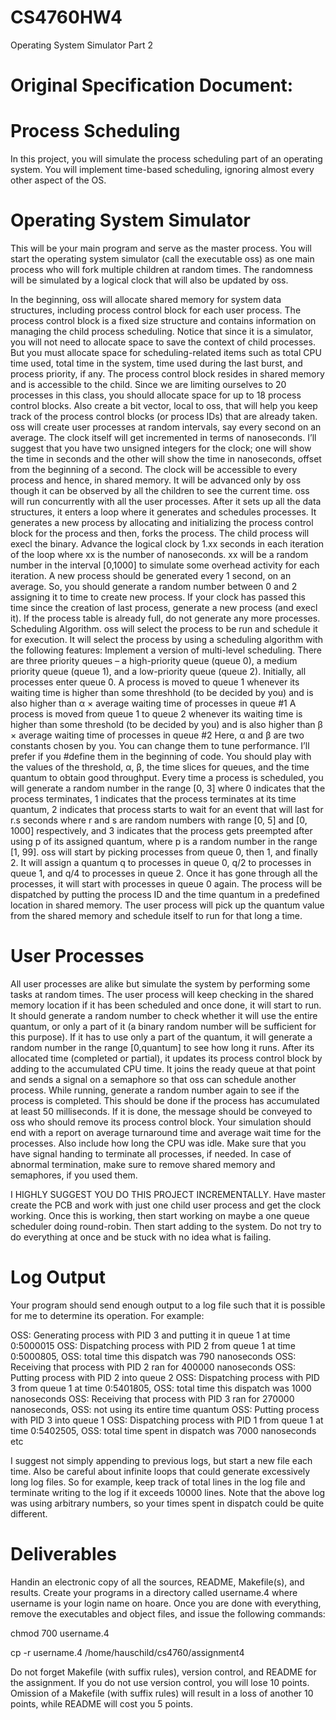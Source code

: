 # CS4760HW4
Operating System Simulator Part 2

# Original Specification Document:

# Process Scheduling

In this project, you will simulate the process scheduling part of an operating system. You will implement time-based scheduling,
ignoring almost every other aspect of the OS.

# Operating System Simulator

This will be your main program and serve as the master process. You will start the operating system simulator (call the executable
oss) as one main process who will fork multiple children at random times. The randomness will be simulated by a logical clock that
will also be updated by oss.

In the beginning, oss will allocate shared memory for system data structures, including process control block for each user process.
The process control block is a fixed size structure and contains information on managing the child process scheduling. Notice that
since it is a simulator, you will not need to allocate space to save the context of child processes. But you must allocate space for
scheduling-related items such as total CPU time used, total time in the system, time used during the last burst, and process priority, if
any. The process control block resides in shared memory and is accessible to the child. Since we are limiting ourselves to 20 processes
in this class, you should allocate space for up to 18 process control blocks. Also create a bit vector, local to oss, that will help you
keep track of the process control blocks (or process IDs) that are already taken.
oss will create user processes at random intervals, say every second on an average. The clock itself will get incremented in terms of
nanoseconds. I’ll suggest that you have two unsigned integers for the clock; one will show the time in seconds and the other will show
the time in nanoseconds, offset from the beginning of a second. The clock will be accessible to every process and hence, in shared
memory. It will be advanced only by oss though it can be observed by all the children to see the current time.
oss will run concurrently with all the user processes. After it sets up all the data structures, it enters a loop where it generates and
schedules processes. It generates a new process by allocating and initializing the process control block for the process and then, forks
the process. The child process will execl the binary.
Advance the logical clock by 1.xx seconds in each iteration of the loop where xx is the number of nanoseconds. xx will be a random
number in the interval [0,1000] to simulate some overhead activity for each iteration.
A new process should be generated every 1 second, on an average. So, you should generate a random number between 0 and 2
assigning it to time to create new process. If your clock has passed this time since the creation of last process, generate a new process
(and execl it). If the process table is already full, do not generate any more processes.
Scheduling Algorithm. oss will select the process to be run and schedule it for execution. It will select the process by using a
scheduling algorithm with the following features:
Implement a version of multi-level scheduling. There are three priority queues – a high-priority queue (queue 0), a medium priority
queue (queue 1), and a low-priority queue (queue 2).
Initially, all processes enter queue 0. A process is moved to queue 1 whenever its waiting time is higher than some threshhold (to be
decided by you) and is also higher than
α × average waiting time of processes in queue #1
A process is moved from queue 1 to queue 2 whenever its waiting time is higher than some threshold (to be decided by you) and is
also higher than
β × average waiting time of processes in queue #2
Here, α and β are two constants chosen by you. You can change them to tune performance. I’ll prefer if you #define them in the
beginning of code. You should play with the values of the threshold, α, β, the time slices for queues, and the time quantum to obtain
good throughput.
Every time a process is scheduled, you will generate a random number in the range [0, 3] where 0 indicates that the process terminates,
1 indicates that the process terminates at its time quantum, 2 indicates that process starts to wait for an event that will last for r.s
seconds where r and s are random numbers with range [0, 5] and [0, 1000] respectively, and 3 indicates that the process gets preempted
after using p of its assigned quantum, where p is a random number in the range [1, 99].
oss will start by picking processes from queue 0, then 1, and finally 2. It will assign a quantum q to processes in queue 0, q/2 to
processes in queue 1, and q/4 to processes in queue 2. Once it has gone through all the processes, it will start with processes in queue
0 again.
The process will be dispatched by putting the process ID and the time quantum in a predefined location in shared memory. The user
process will pick up the quantum value from the shared memory and schedule itself to run for that long a time.

# User Processes

All user processes are alike but simulate the system by performing some tasks at random times. The user process will keep checking
in the shared memory location if it has been scheduled and once done, it will start to run. It should generate a random number to check
whether it will use the entire quantum, or only a part of it (a binary random number will be sufficient for this purpose). If it has to
use only a part of the quantum, it will generate a random number in the range [0,quantum] to see how long it runs. After its allocated
time (completed or partial), it updates its process control block by adding to the accumulated CPU time. It joins the ready queue at that
point and sends a signal on a semaphore so that oss can schedule another process.
While running, generate a random number again to see if the process is completed. This should be done if the process has accumulated
at least 50 milliseconds. If it is done, the message should be conveyed to oss who should remove its process control block.
Your simulation should end with a report on average turnaround time and average wait time for the processes. Also include how long
the CPU was idle.
Make sure that you have signal handing to terminate all processes, if needed. In case of abnormal termination, make sure to remove
shared memory and semaphores, if you used them.

I HIGHLY SUGGEST YOU DO THIS PROJECT INCREMENTALLY. Have master create the PCB and work with just one child user
process and get the clock working. Once this is working, then start working on maybe a one queue scheduler doing round-robin. Then
start adding to the system. Do not try to do everything at once and be stuck with no idea what is failing.

# Log Output

Your program should send enough output to a log file such that it is possible for me to determine its operation. For example:

OSS: Generating process with PID 3 and putting it in queue 1 at time 0:5000015
OSS: Dispatching process with PID 2 from queue 1 at time 0:5000805,
OSS: total time this dispatch was 790 nanoseconds
OSS: Receiving that process with PID 2 ran for 400000 nanoseconds
OSS: Putting process with PID 2 into queue 2
OSS: Dispatching process with PID 3 from queue 1 at time 0:5401805,
OSS: total time this dispatch was 1000 nanoseconds
OSS: Receiving that process with PID 3 ran for 270000 nanoseconds,
OSS: not using its entire time quantum
OSS: Putting process with PID 3 into queue 1
OSS: Dispatching process with PID 1 from queue 1 at time 0:5402505,
OSS: total time spent in dispatch was 7000 nanoseconds
etc

I suggest not simply appending to previous logs, but start a new file each time. Also be careful about infinite loops that could generate
excessively long log files. So for example, keep track of total lines in the log file and terminate writing to the log if it exceeds 10000
lines.
Note that the above log was using arbitrary numbers, so your times spent in dispatch could be quite different.

# Deliverables

Handin an electronic copy of all the sources, README, Makefile(s), and results. Create your programs in a directory called username.4
where username is your login name on hoare. Once you are done with everything, remove the executables and object files, and issue
the following commands:

chmod 700 username.4

cp -r username.4 /home/hauschild/cs4760/assignment4

Do not forget Makefile (with suffix rules), version control, and README for the assignment. If you do not use version control, you
will lose 10 points. Omission of a Makefile (with suffix rules) will result in a loss of another 10 points, while README will cost
you 5 points.
